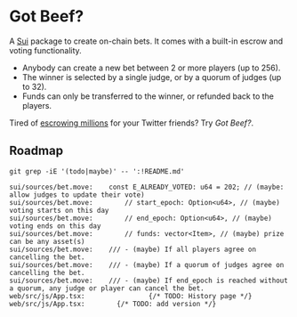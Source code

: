 # Got Beef?

A [Sui](https://sui.io/) package to create on-chain bets. It comes with a built-in escrow and voting functionality.

- Anybody can create a new bet between 2 or more players (up to 256).
- The winner is selected by a single judge, or by a quorum of judges (up to 32).
- Funds can only be transferred to the winner, or refunded back to the players.

Tired of [escrowing millions](https://twitter.com/GiganticRebirth/status/1503335929976664065) for your Twitter friends? Try _Got Beef?_.

## Roadmap
```
git grep -iE '(todo|maybe)' -- ':!README.md'

sui/sources/bet.move:    const E_ALREADY_VOTED: u64 = 202; // (maybe: allow judges to update their vote)
sui/sources/bet.move:        // start_epoch: Option<u64>, // (maybe) voting starts on this day
sui/sources/bet.move:        // end_epoch: Option<u64>, // (maybe) voting ends on this day
sui/sources/bet.move:        // funds: vector<Item>, // (maybe) prize can be any asset(s)
sui/sources/bet.move:    /// - (maybe) If all players agree on cancelling the bet.
sui/sources/bet.move:    /// - (maybe) If a quorum of judges agree on cancelling the bet.
sui/sources/bet.move:    /// - (maybe) If end_epoch is reached without a quorum, any judge or player can cancel the bet.
web/src/js/App.tsx:                {/* TODO: History page */}
web/src/js/App.tsx:        {/* TODO: add version */}
```
